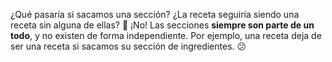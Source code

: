 ¿Qué pasaría si sacamos una sección? ¿La receta seguiría siendo una receta sin alguna de ellas? :thought_balloon: 
¡No! Las secciones **siempre son parte de un todo**, y no existen de forma independiente. Por ejemplo, una receta deja de ser una receta si sacamos su sección de ingredientes. :confused:
